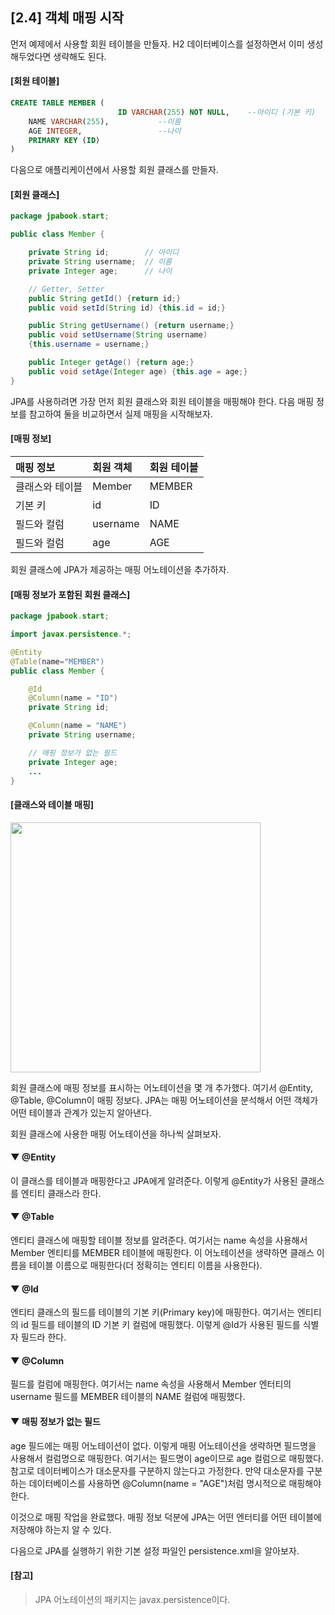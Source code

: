 ## [2.4] 객체 매핑 시작

먼저 예제에서 사용할 회원 테이블을 만들자. H2 데이터베이스를 설정하면서 이미 생성해두었다면 생략해도 된다.

#### [회원 테이블]
```sql
CREATE TABLE MEMBER (
                        ID VARCHAR(255) NOT NULL,    --아이디 (기본 키)
    NAME VARCHAR(255),           --이름
    AGE INTEGER,                 --나이
    PRIMARY KEY (ID)
)
```
다음으로 애플리케이션에서 사용할 회원 클래스를 만들자.
#### [회원 클래스]
```java
package jpabook.start;

public class Member {

    private String id;        // 아이디
    private String username;  // 이름
    private Integer age;      // 나이

    // Getter, Setter
    public String getId() {return id;}
    public void setId(String id) {this.id = id;}

    public String getUsername() {return username;}
    public void setUsername(String username)
    {this.username = username;}

    public Integer getAge() {return age;}
    public void setAge(Integer age) {this.age = age;}
}
```
JPA를 사용하려면 가장 먼저 회원 클래스와 회원 테이블을 매핑해야 한다. 다음 매핑 정보를 참고하여 둘을 비교하면서 실제 매핑을 시작해보자.

#### [매핑 정보]
|매핑 정보|회원 객체|회원 테이블|
|:---|:---|:---|
|클래스와 테이블|Member|MEMBER|
|기본 키|id|ID|
|필드와 컬럼|username|NAME|
|필드와 컬럼|age|AGE|

회원 클래스에 JPA가 제공하는 매핑 어노테이션을 추가하자.
#### [매핑 정보가 포함된 회원 클래스]
```java
package jpabook.start;

import javax.persistence.*;

@Entity
@Table(name="MEMBER")
public class Member {

    @Id
    @Column(name = "ID")
    private String id;

    @Column(name = "NAME")
    private String username;

    // 매핑 정보가 없는 필드
    private Integer age;
    ...
}
```
#### [클래스와 테이블 매핑]
<img src="https://github.com/user-attachments/assets/499b3338-04d6-43bb-ba9d-abd206a2dc5a" width="400"/><br/>

회원 클래스에 매핑 정보를 표시하는 어노테이션을 몇 개 추가했다. 여기서 @Entity, @Table, @Column이 매핑 정보다. JPA는 매핑 어노테이션을 분석해서 어떤 객체가 어떤 테이블과 관계가 있는지 알아낸다.

회원 클래스에 사용한 매핑 어노테이션을 하나씩 살펴보자.

#### ▼ @Entity
이 클래스를 테이블과 매핑한다고 JPA에게 알려준다. 이렇게 @Entity가 사용된 클래스를 엔티티 클래스라 한다.

#### ▼ @Table
엔티티 클래스에 매핑할 테이블 정보를 알려준다. 여기서는 name 속성을 사용해서 Member 엔티티를 MEMBER 테이블에 매핑한다.
이 어노테이션을 생략하면 클래스 이름을 테이블 이름으로 매핑한다(더 정확히는 엔티티 이름을 사용한다).

#### ▼ @Id
엔티티 클래스의 필드를 테이블의 기본 키(Primary key)에 매핑한다. 여기서는 엔티티의 id 필드를 테이블의 ID 기본 키 컬럼에 매핑했다.
이렇게 @Id가 사용된 필드를 식별자 필드라 한다.

#### ▼ @Column
필드를 컬럼에 매핑한다. 여기서는 name 속성을 사용해서 Member 엔터티의 username 필드를 MEMBER 테이블의 NAME 컬럼에 매핑했다.

#### ▼ 매핑 정보가 없는 필드
age 필드에는 매핑 어노테이션이 없다. 이렇게 매핑 어노테이션을 생략하면 필드명을 사용해서 컬럼명으로 매핑한다. 여기서는 필드명이 age이므로 age 컬럼으로 매핑했다.
참고로 데이터베이스가 대소문자를 구분하지 않는다고 가정한다. 만약 대소문자를 구분하는 데이터베이스를 사용하면 @Column(name = "AGE")처럼 명시적으로 매핑해야 한다.


이것으로 매핑 작업을 완료했다. 매핑 정보 덕분에 JPA는 어떤 엔터티를 어떤 테이블에 저장해야 하는지 알 수 있다.

다음으로 JPA를 실행하기 위한 기본 설정 파일인 persistence.xml을 알아보자.

#### [참고]
> JPA 어노테이션의 패키지는 javax.persistence이다.